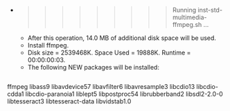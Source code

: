 * >>>>>>>>> Running inst-std-multimedia-ffmpeg.sh ...
  * After this operation, 14.0 MB of additional disk space will be used.
  * Install ffmpeg.
  * Disk size = 2539468K. Space Used = 19888K. Runtime = 00:00:00:03.
  * The following NEW packages will be installed:
  ```bash
ffmpeg libass9 libavdevice57 libavfilter6 libavresample3
libcdio13 libcdio-cdda1 libcdio-paranoia1 liblept5 libpostproc54
librubberband2 libsdl2-2.0-0 libtesseract3 libtesseract-data libvidstab1.0
  ```
